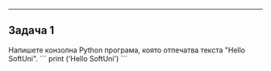 ---
<h2> Задача 1</h2>
Напишете конзолна Python програма, която отпечатва текста "Hello SoftUni".
```
  print ('Hello SoftUni')
```
